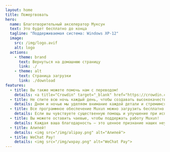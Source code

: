 ```yaml
---
layout: home
title: Пожертвовать
hero:
  name: Благотворительный акселератор Муксун
  text: Это будет бесплатно до конца
  tagline: "Поддерживаемая система: Windows XP-12"
  image:
    src: /img/logo.avif
    alt: logo
  actions:
    - theme: brand
      text: Вернуться на домашнюю страницу
      link: ./
    - theme: alt
      text: Страница загрузки
      link: ./download
features:
  - title: Вы также можете помочь нам с переводом!
    details: <a title="Crowdin" target="_blank" href="https://crowdin.com/project/mxfree"><img src="https://badges.crowdin.net/mxfree/localized.svg"></a><br/><a title="Crowdin" target="_blank" href="https://crowdin.com/project/mxfree">立即前往→</a>
  - title: Не спите всю ночь каждый день, чтобы создавать высококачественные программы!
    details: Днем и ночью мы уделяем внимание каждой детали и стремимся создать для вас превосходные процедуры.В Muxun мы придерживаемся убеждения, что все наше тщательно разработанное программное обеспечение открыто для бесплатной загрузки и неограниченного использования, стремясь преодолеть границы и позволить большему количеству людей насладиться удобством технологий.
  - title: Все программное обеспечение Muxun можно загрузить бесплатно и использовать навсегда!
    details: Если вы чувствуете существенную помощь и улучшение при использовании программного обеспечения Muxun, мы искренне приглашаем вас поддержать нас, предоставив вознаграждение.Это не только признание существующих достижений, но и совместная инвестиция в безграничные возможности будущего.Давайте объединим усилия, чтобы создать более блестящую цифровую эпоху. Ваша поддержка является мощной движущей силой для нашего дальнейшего движения вперед.
  - title: Вы можете оставить чаевые, чтобы поддержать работу Muxun!
    details: Каждая ваша благодарность — это ценное признание наших неустанных усилий. Она подобна нектару, питающему почву инноваций и прогресса.Эта теплая поддержка напрямую инвестируется в необходимые расходы для поддержания здоровой работы экосистемы Muxun, включая обслуживание доменных имен для обеспечения беспрепятственного доступа к веб-сайту, плату за сервер для поддержки высокоскоростной передачи данных и услуги CDN для оптимизации скорости доступа. пользователей со всего мира. Каждый удар имеет значение.
  - title: Алипей!
    details: <img src="/img/alipay.png" alt="Алипей">
  - title: WeChat Pay!
    details: <img src="/img/wxpay.png" alt="WeChat Pay">
---
```

